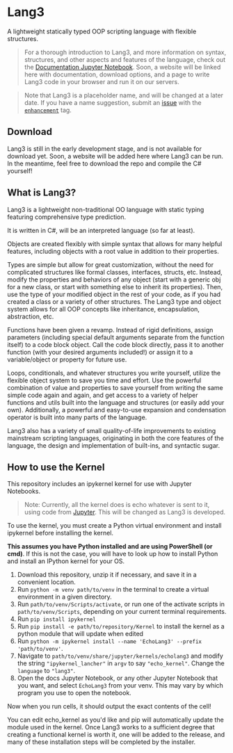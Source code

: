 # Lang3
A lightweight statically typed OOP scripting language with flexible structures.

> For a thorough introduction to Lang3, and more information on syntax, structures, and other aspects and features of the language, check out the [Documentation Jupyter Notebook](https://github.com/FinnE145/Lang3/blob/main/Docs/Lang3Docs.ipynb). Soon, a website will be linked here with documentation, download options, and a page to write Lang3 code in your browser and run it on our servers.

> Note that Lang3 is a placeholder name, and will be changed at a later date. If you have a name suggestion, submit an [issue](https://github.com/FinnE145/Lang3/issues/new) with the [`enhancement`](https://github.com/FinnE145/Lang3/labels/enhancement) tag.

## Download

Lang3 is still in the early development stage, and is not available for download yet. Soon, a website will be added here where Lang3 can be run. In the meantime, feel free to download the repo and compile the C# yourself!

## What is Lang3?

Lang3 is a lightweight non-traditional OO language with static typing featuring comprehensive type prediction.

It is written in C#, will be an interpreted language (so far at least).

Objects are created flexibly with simple syntax that allows for many helpful features, including objects with a root value in addition to their properties.

Types are simple but allow for great customization, without the need for complicated structures like formal classes, interfaces, structs, etc. Instead, modify the properties and behaviors of any object (start with a generic obj for a new class, or start with something else to inherit its properties). Then, use the type of your modified object in the rest of your code, as if you had created a class or a variety of other structures. The Lang3 type and object system allows for all OOP concepts like inheritance, encapsulation, abstraction, etc.

Functions have been given a revamp. Instead of rigid definitions, assign parameters (including special default arguments separate from the function itself) to a code block object. Call the code block directly, pass it to another function (with your desired arguments included!) or assign it to a variable/object or property for future use.

Loops, conditionals, and whatever structures you write yourself, utilize the flexible object system to save you time and effort. Use the powerful combination of value and properties to save yourself from writing the same simple code again and again, and get access to a variety of helper functions and utils built into the language and structures (or easily add your own). Additionally, a powerful and easy-to-use expansion and condensation operator is built into many parts of the language.

Lang3 also has a variety of small quality-of-life improvements to existing mainstream scripting languages, originating in both the core features of the language, the design and implementation of built-ins, and syntactic sugar.

## How to use the Kernel

This repository includes an ipykernel kernel for use with Jupyter Notebooks.

> Note: Currently, all the kernel does is echo whatever is sent to it, using code from [Jupyter](https://github.com/jupyter/echo_kernel). This will be changed as Lang3 is developed.

To use the kernel, you must create a Python virtual environment and install ipykernel before installing the kernel.

**This assumes you have Python installed and are using PowerShell (or cmd)**. If this is not the case, you will have to look up how to install Python and install an IPython kernel for your OS.

1. Download this repository, unzip it if necessary, and save it in a convenient location.
2. Run `python -m venv path/to/venv` in the terminal to create a virtual environment in a given directory.
3. Run `path/to/venv/Scripts/activate`, or run one of the activate scripts in `path/to/venv/Scripts`, depending on your current terminal requirements.
4. Run `pip install ipykernel`
5. Run `pip install -e path/to/repository/Kernel` to install the kernel as a python module that will update when edited
6. Run `python -m ipykernel install --name 'EchoLang3' --prefix 'path/to/venv'`.
7. Navigate to `path/to/venv/share/jupyter/kernels/echolang3` and modify the string `"ipykernel_lancher"` in `argv` to say `"echo_kernel"`. Change the `language` to `"lang3"`.
8. Open the docs Jupyter Notebook, or any other Jupyter Notebook that you want, and select `EchoLang3` from your venv. This may vary by which program you use to open the notebook.

Now when you run cells, it should output the exact contents of the cell!

You can edit echo_kernel as you'd like and pip will automatically update the module used in the kernel. Once Lang3 works to a sufficient degree that creating a functional kernel is worth it, one will be added to the release, and many of these installation steps will be completed by the installer.
